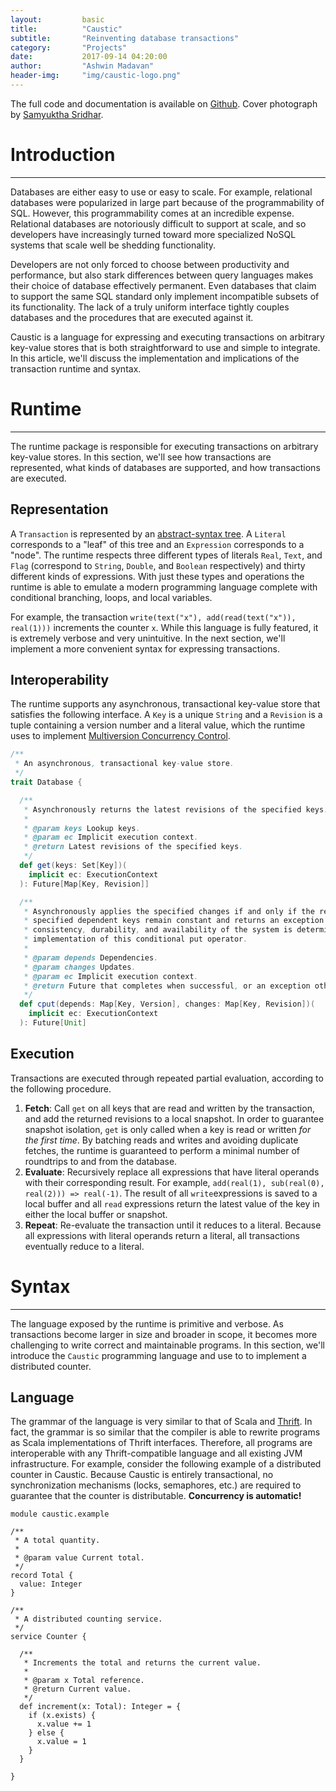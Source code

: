 ```yaml
---
layout:         basic
title:          "Caustic"
subtitle:       "Reinventing database transactions"
category:       "Projects"
date:           2017-09-14 04:20:00
author:         "Ashwin Madavan"
header-img:     "img/caustic-logo.png"
---
```


The full code and documentation is available on [Github][1]. Cover photograph by [Samyuktha Sridhar][5].

# Introduction
---
Databases are either easy to use or easy to scale. For example, relational databases were popularized in large part because of the programmability of SQL. However, this programmability comes at an incredible expense. Relational databases are notoriously difficult to support at scale, and so developers have increasingly turned toward more specialized NoSQL systems that scale well be shedding functionality. 

Developers are not only forced to choose between productivity and performance, but also stark differences between query languages makes their choice of database effectively permanent. Even databases that claim to support the same SQL standard only implement incompatible subsets of its functionality. The lack of a truly uniform interface tightly couples databases and the procedures that are executed against it. 

Caustic is a language for expressing and executing transactions on arbitrary key-value stores that is both straightforward to use and simple to integrate. In this article, we'll discuss the implementation and implications of the transaction runtime and syntax.

# Runtime
---
The runtime package is responsible for executing transactions on arbitrary key-value stores. In this section, we'll see how transactions are represented, what kinds of databases are supported, and how transactions are executed.

## Representation
A ```Transaction``` is represented by an [abstract-syntax tree][2]. A ```Literal``` corresponds to a "leaf" of this tree and an ```Expression``` corresponds to a "node". The runtime respects three different types of literals ```Real```, ```Text```, and ```Flag``` (correspond to ```String```, ```Double```, and ```Boolean``` respectively) and thirty different kinds of expressions. With just these types and operations the runtime is able to emulate a modern programming language complete with conditional branching, loops, and local variables.

For example, the transaction ```write(text("x"), add(read(text("x")), real(1)))``` increments the counter ```x```. While this language is fully featured, it is extremely verbose and very unintuitive. In the next section, we'll implement a more convenient syntax for expressing transactions.

## Interoperability
The runtime supports any asynchronous, transactional key-value store that satisfies the following interface. A ```Key``` is a unique ```String``` and a ```Revision``` is a tuple containing a version number and a literal value, which the runtime uses to implement [Multiversion Concurrency Control][3].

```scala
/**
 * An asynchronous, transactional key-value store.
 */
trait Database {

  /**
   * Asynchronously returns the latest revisions of the specified keys.
   *
   * @param keys Lookup keys.
   * @param ec Implicit execution context.
   * @return Latest revisions of the specified keys.
   */
  def get(keys: Set[Key])(
    implicit ec: ExecutionContext
  ): Future[Map[Key, Revision]]

  /**
   * Asynchronously applies the specified changes if and only if the revisions of the 
   * specified dependent keys remain constant and returns an exception on conflict. The 
   * consistency, durability, and availability of the system is determined by the 
   * implementation of this conditional put operator.
   *
   * @param depends Dependencies.
   * @param changes Updates.
   * @param ec Implicit execution context.
   * @return Future that completes when successful, or an exception otherwise.
   */
  def cput(depends: Map[Key, Version], changes: Map[Key, Revision])(
    implicit ec: ExecutionContext
  ): Future[Unit]
```

## Execution
Transactions are executed through repeated partial evaluation, according to the following procedure.

1. __Fetch__: Call ```get``` on all keys that are read and written by the transaction, and add the returned revisions to a local snapshot. In order to guarantee snapshot isolation, ```get``` is only called when a key is read or written *for the first time*. By batching reads and writes and avoiding duplicate fetches, the runtime is guaranteed to perform a minimal number of roundtrips to and from the database. 
2. __Evaluate__: Recursively replace all expressions that have literal operands with their corresponding result. For example, ```add(real(1), sub(real(0), real(2))) => real(-1)```. The result of all ```write```expressions is saved to a local buffer and all ```read``` expressions return the latest value of the key in either the local buffer or snapshot.  
3. __Repeat__: Re-evaluate the transaction until it reduces to a literal. Because all expressions with literal operands return a literal, all transactions eventually reduce to a literal.

# Syntax
---
The language exposed by the runtime is primitive and verbose. As transactions become larger in size and broader in scope, it becomes more challenging to write correct and maintainable programs. In this section, we'll introduce the ```Caustic``` programming language and use to to implement a distributed counter.

## Language
The grammar of the language is very similar to that of Scala and [Thrift][3]. In fact, the grammar is so similar that the compiler is able to rewrite programs as Scala implementations of Thrift interfaces. Therefore, all programs are interoperable with any Thrift-compatible language and all existing JVM infrastructure. For example, consider the following example of a distributed counter in Caustic. Because Caustic is entirely transactional, no synchronization mechanisms (locks, semaphores, etc.) are required to guarantee that the counter is distributable. __Concurrency is automatic!__ 

```
module caustic.example

/**
 * A total quantity.
 * 
 * @param value Current total.
 */
record Total {
  value: Integer
}

/**
 * A distributed counting service.
 */
service Counter {
  
  /**
   * Increments the total and returns the current value.
   * 
   * @param x Total reference.
   * @return Current value.
   */
  def increment(x: Total): Integer = {
    if (x.exists) {
      x.value += 1
    } else {
      x.value = 1
    } 
  }

} 
```

[1]: https://github.com/ashwin153/caustic
[2]: https://en.wikipedia.org/wiki/Abstract_syntax_tree
[3]: https://en.wikipedia.org/wiki/Multiversion_concurrency_control
[4]: https://thrift.apache.org/
[5]: https://samyusridhar.github.io/
